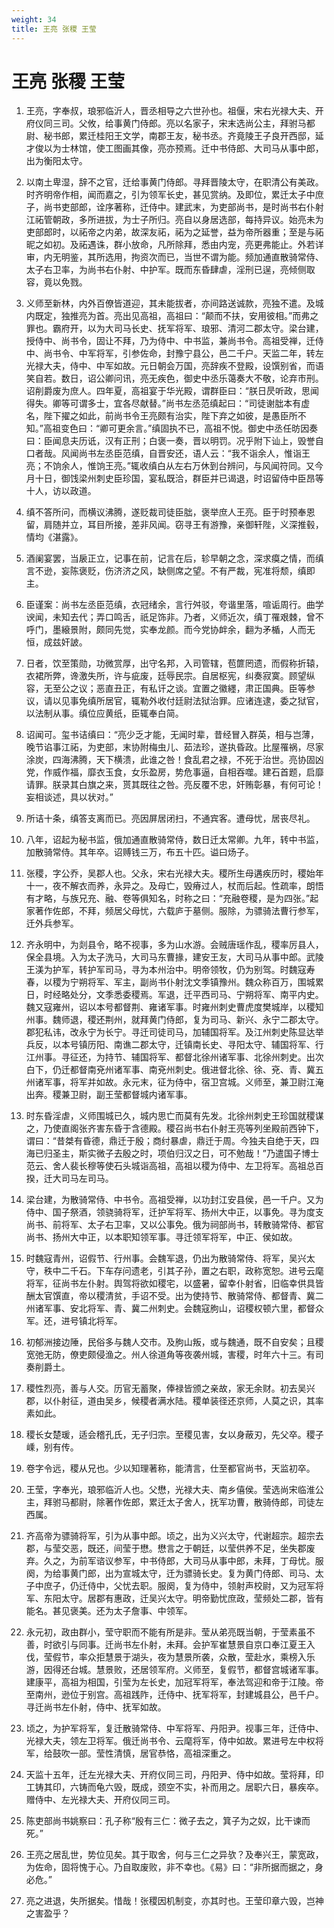 ```yaml
---
weight: 34
title: 王亮 张稷 王莹
---
```


# 王亮 张稷 王莹

1. <span id="王亮_张稷_王莹-1"></span>
王亮，字奉叔，琅邪临沂人，晋丞相导之六世孙也。祖偃，宋右光禄大夫、开府仪同三司。父攸，给事黄门侍郎。亮以名家子，宋末选尚公主，拜驸马都尉、秘书郎，累迁桂阳王文学，南郡王友，秘书丞。齐竟陵王子良开西邸，延才俊以为士林馆，使工图画其像，亮亦预焉。迁中书侍郎、大司马从事中郎，出为衡阳太守。

2. <span id="王亮_张稷_王莹-2"></span>
以南土卑湿，辞不之官，迁给事黄门侍郎。寻拜晋陵太守，在职清公有美政。时齐明帝作相，闻而嘉之，引为领军长史，甚见赏纳。及即位，累迁太子中庶子，尚书吏部郎，诠序著称，迁侍中。建武末，为吏部尚书，是时尚书右仆射江祏管朝政，多所进拔，为士子所归。亮自以身居选部，每持异议。始亮未为吏部郎时，以祏帝之内弟，故深友祏，祏为之延誉，益为帝所器重；至是与祏昵之如初。及祏遇诛，群小放命，凡所除拜，悉由内宠，亮更弗能止。外若详审，内无明鉴，其所选用，拘资次而已，当世不谓为能。频加通直散骑常侍、太子右卫率，为尚书右仆射、中护军。既而东昏肆虐，淫刑已逞，亮倾侧取容，竟以免戮。

3. <span id="王亮_张稷_王莹-3"></span>
义师至新林，内外百僚皆道迎，其未能拔者，亦间路送诚款，亮独不遣。及城内既定，独推亮为首。亮出见高祖，高祖曰：“颠而不扶，安用彼相。”而弗之罪也。霸府开，以为大司马长史、抚军将军、琅邪、清河二郡太守。梁台建，授侍中、尚书令，固让不拜，乃为侍中、中书监，兼尚书令。高祖受禅，迁侍中、尚书令、中军将军，引参佐命，封豫宁县公，邑二千户。天监二年，转左光禄大夫，侍中、中军如故。元日朝会万国，亮辞疾不登殿，设馔别省，而语笑自若。数日，诏公卿问讯，亮无疾色，御史中丞乐蔼奏大不敬，论弃市刑。诏削爵废为庶人。四年夏，高祖宴于华光殿，谓群臣曰：“朕日昃听政，思闻得失。卿等可谓多士，宜各尽献替。”尚书左丞范缜起曰：“司徒谢朏本有虚名，陛下擢之如此，前尚书令王亮颇有治实，陛下弃之如彼，是愚臣所不知。”高祖变色曰：“卿可更余言。”缜固执不已，高祖不悦。御史中丞任昉因奏曰：臣闻息夫历诋，汉有正刑；白褒一奏，晋以明罚。况乎附下讪上，毁誉自口者哉。风闻尚书左丞臣范缜，自晋安还，语人云：“我不诣余人，惟诣王亮；不饷余人，惟饷王亮。”辄收缜白从左右万休到台辨问，与风闻符同。又今月十日，御饯梁州刺史臣珍国，宴私既洽，群臣并已谒退，时诏留侍中臣昂等十人，访以政道。

4. <span id="王亮_张稷_王莹-4"></span>
缜不答所问，而横议沸腾，遂贬裁司徒臣朏，褒举庶人王亮。臣于时预奉恩留，肩随并立，耳目所接，差非风闻。窃寻王有游豫，亲御轩陛，义深推毂，情均《湛露》。

5. <span id="王亮_张稷_王莹-5"></span>
酒阑宴罢，当扆正立，记事在前，记言在后，轸早朝之念，深求瘼之情，而缜言不逊，妄陈褒贬，伤济济之风，缺侧席之望。不有严裁，宪准将颓，缜即主。

6. <span id="王亮_张稷_王莹-6"></span>
臣谨案：尚书左丞臣范缜，衣冠绪余，言行舛驳，夸谐里落，喧诟周行。曲学谀闻，未知去代；弄口鸣舌，祇足饰非。乃者，义师近次，缜丁罹艰棘，曾不呼门，墨縗景附，颇同先觉，实奉龙颜。而今党协衅余，翻为矛楯，人而无恒，成兹奸詖。

7. <span id="王亮_张稷_王莹-7"></span>
日者，饮至策勋，功微赏厚，出守名邦，入司管辖，苞篚罔遗，而假称折辕，衣裙所弊，谗激失所，许与疵废，廷辱民宗。自居枢宪，纠奏寂寞。顾望纵容，无至公之议；恶直丑正，有私讦之谈。宜置之徽纆，肃正国典。臣等参议，请以见事免缜所居官，辄勒外收付廷尉法狱治罪。应诸连逮，委之狱官，以法制从事。缜位应黄纸，臣辄奉白简。

8. <span id="王亮_张稷_王莹-8"></span>
诏闻可。玺书诘缜曰：“亮少乏才能，无闻时辈，昔经冒入群英，相与岂薄，晚节谄事江祏，为吏部，末协附梅虫儿、茹法珍，遂执昏政。比屋罹祸，尽家涂炭，四海沸腾，天下横溃，此谁之咎！食乱君之禄，不死于治世。亮协固凶党，作威作福，靡衣玉食，女乐盈房，势危事逼，自相吞噬。建石首题，启靡请罪。朕录其白旗之来，贳其既往之咎。亮反覆不忠，奸贿彰暴，有何可论！妄相谈述，具以状对。”

9. <span id="王亮_张稷_王莹-9"></span>
所诘十条，缜答支离而已。亮因屏居闭扫，不通宾客。遭母忧，居丧尽礼。

10. <span id="王亮_张稷_王莹-10"></span>
八年，诏起为秘书监，俄加通直散骑常侍，数日迁太常卿。九年，转中书监，加散骑常侍。其年卒。诏赙钱三万，布五十匹。谥曰炀子。

11. <span id="王亮_张稷_王莹-11"></span>
张稷，字公乔，吴郡人也。父永，宋右光禄大夫。稷所生母遘疾历时，稷始年十一，夜不解衣而养，永异之。及母亡，毁瘠过人，杖而后起。性疏率，朗悟有才略，与族兄充、融、卷等俱知名，时称之曰：“充融卷稷，是为四张。”起家著作佐郎，不拜，频居父母忧，六载庐于墓侧。服除，为骠骑法曹行参军，迁外兵参军。

12. <span id="王亮_张稷_王莹-12"></span>
齐永明中，为剡县令，略不视事，多为山水游。会贼唐瑶作乱，稷率厉县人，保全县境。入为太子洗马，大司马东曹掾，建安王友，大司马从事中郎。武陵王渼为护军，转护军司马，寻为本州治中。明帝领牧，仍为别驾。时魏寇寿春，以稷为宁朔将军、军主，副尚书仆射沈文季镇豫州。魏众称百万，围城累日，时经略处分，文季悉委稷焉。军退，迁平西司马、宁朔将军、南平内史。魏又寇雍州，诏以本号都督荆、雍诸军事。时雍州刺史曹虎度樊城岸，以稷知州事。魏师退，稷还荆州，就拜黄门侍郎，复为司马、新兴、永宁二郡太守。郡犯私讳，改永宁为长宁。寻迁司徒司马，加辅国将军。及江州刺史陈显达举兵反，以本号镇历阳、南谯二郡太守，迁镇南长史、寻阳太守、辅国将军、行江州事。寻征还，为持节、辅国将军、都督北徐州诸军事、北徐州刺史。出次白下，仍迁都督南兗州诸军事、南兗州刺史。俄进督北徐、徐、兗、青、冀五州诸军事，将军并如故。永元末，征为侍中，宿卫宫城。义师至，兼卫尉江淹出奔。稷兼卫尉，副王莹都督城内诸军事。

13. <span id="王亮_张稷_王莹-13"></span>
时东昏淫虐，义师围城已久，城内思亡而莫有先发。北徐州刺史王珍国就稷谋之，乃使直阁张齐害东昏于含德殿。稷召尚书右仆射王亮等列坐殿前西钟下，谓曰：“昔桀有昏德，鼎迁于殷；商纣暴虐，鼎迁于周。今独夫自绝于天，四海已归圣主，斯实微子去殷之时，项伯归汉之日，可不勉哉！”乃遣国子博士范云、舍人裴长穆等使石头城诣高祖，高祖以稷为侍中、左卫将军。高祖总百揆，迁大司马左司马。

14. <span id="王亮_张稷_王莹-14"></span>
梁台建，为散骑常侍、中书令。高祖受禅，以功封江安县侯，邑一千户。又为侍中、国子祭酒，领骁骑将军，迁护军将军、扬州大中正，以事免。寻为度支尚书、前将军、太子右卫率，又以公事免。俄为祠部尚书，转散骑常侍、都官尚书、扬州大中正，以本职知领军事。寻迁领军将军，中正、侯如故。

15. <span id="王亮_张稷_王莹-15"></span>
时魏寇青州，诏假节、行州事。会魏军退，仍出为散骑常侍、将军，吴兴太守，秩中二千石。下车存问遗老，引其子孙，置之右职，政称宽恕。进号云麾将军，征尚书左仆射。舆驾将欲如稷宅，以盛暑，留幸仆射省，旧临幸供具皆酬太官馔直，帝以稷清贫，手诏不受。出为使持节、散骑常侍、都督青、冀二州诸军事、安北将军、青、冀二州刺史。会魏寇朐山，诏稷权顿六里，都督众军。还，进号镇北将军。

16. <span id="王亮_张稷_王莹-16"></span>
初郁洲接边陲，民俗多与魏人交市。及朐山叛，或与魏通，既不自安矣；且稷宽弛无防，僚吏颇侵渔之。州人徐道角等夜袭州城，害稷，时年六十三。有司奏削爵土。

17. <span id="王亮_张稷_王莹-17"></span>
稷性烈亮，善与人交。历官无蓄聚，俸禄皆颁之亲故，家无余财。初去吴兴郡，以仆射征，道由吴乡，候稷者满水陆。稷单装径还京师，人莫之识，其率素如此。

18. <span id="王亮_张稷_王莹-18"></span>
稷长女楚瑗，适会稽孔氏，无子归宗。至稷见害，女以身蔽刃，先父卒。稷子嵊，别有传。

19. <span id="王亮_张稷_王莹-19"></span>
卷字令远，稷从兄也。少以知理著称，能清言，仕至都官尚书，天监初卒。

20. <span id="王亮_张稷_王莹-20"></span>
王莹，字奉光，琅邪临沂人也。父懋，光禄大夫、南乡僖侯。莹选尚宋临淮公主，拜驸马都尉，除著作佐郎，累迁太子舍人，抚军功曹，散骑侍郎，司徒左西属。

21. <span id="王亮_张稷_王莹-21"></span>
齐高帝为骠骑将军，引为从事中郎。顷之，出为义兴太守，代谢超宗。超宗去郡，与莹交恶，既还，间莹于懋。懋言之于朝廷，以莹供养不足，坐失郡废弃。久之，为前军谘议参军，中书侍郎，大司马从事中郎，未拜，丁母忧。服阕，为给事黄门郎，出为宣城太守，迁为骠骑长史。复为黄门侍郎、司马、太子中庶子，仍迁侍中，父忧去职。服阕，复为侍中，领射声校尉，又为冠军将军、东阳太守。居郡有惠政，迁吴兴太守。明帝勤忧庶政，莹频处二郡，皆有能名。甚见褒美。还为太子詹事、中领军。

22. <span id="王亮_张稷_王莹-22"></span>
永元初，政由群小，莹守职而不能有所是非。莹从弟亮既当朝，于莹素虽不善，时欲引与同事。迁尚书左仆射，未拜。会护军崔慧景自京口奉江夏王入伐，莹假节，率众拒慧景于湖头，夜为慧景所袭，众散，莹赴水，乘榜入乐游，因得还台城。慧景败，还居领军府。义师至，复假节，都督宫城诸军事。建康平，高祖为相国，引莹为左长史，加冠军将军，奉法驾迎和帝于江陵。帝至南州，逊位于别宫。高祖践阼，迁侍中、抚军将军，封建城县公，邑千户。寻迁尚书左仆射，侍中、抚军如故。

23. <span id="王亮_张稷_王莹-23"></span>
顷之，为护军将军，复迁散骑常侍、中军将军、丹阳尹。视事三年，迁侍中、光禄大夫，领左卫将军。俄迁尚书令、云麾将军，侍中如故。累进号左中权将军，给鼓吹一部。莹性清慎，居官恭恪，高祖深重之。

24. <span id="王亮_张稷_王莹-24"></span>
天监十五年，迁左光禄大夫、开府仪同三司，丹阳尹、侍中如故。莹将拜，印工铸其印，六铸而龟六毁，既成，颈空不实，补而用之。居职六日，暴疾卒。赠侍中、左光禄大夫、开府仪同三司。

25. <span id="王亮_张稷_王莹-25"></span>
陈吏部尚书姚察曰：孔子称“殷有三仁：微子去之，箕子为之奴，比干谏而死。”

26. <span id="王亮_张稷_王莹-26"></span>
王亮之居乱世，势位见矣。其于取舍，何与三仁之异欤？及奉兴王，蒙宽政，为佐命，固将愧于心。乃自取废败，非不幸也。《易》曰：“非所据而据之，身必危。”

27. <span id="王亮_张稷_王莹-27"></span>
亮之进退，失所据矣。惜哉！张稷因机制变，亦其时也。王莹印章六毁，岂神之害盈乎？
